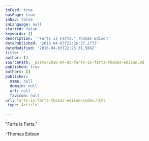 ```yaml
---
inFeed: true
hasPage: true
inNav: false
inLanguage: null
starred: false
keywords: []
description: '"Farts is Farts." Thomas Edison'
datePublished: '2016-04-03T22:26:37.277Z'
dateModified: '2016-04-03T22:25:31.586Z'
title: ''
author: []
sourcePath: _posts/2016-04-03-farts-is-farts-thomas-edison.md
published: true
authors: []
publisher:
  name: null
  domain: null
  url: null
  favicon: null
url: farts-is-farts-thomas-edison/index.html
_type: Article

---
```

"Farts is Farts." 

-Thomas Edison
